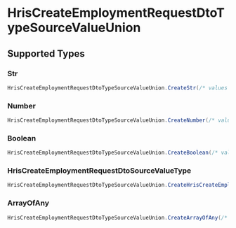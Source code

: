 # HrisCreateEmploymentRequestDtoTypeSourceValueUnion


## Supported Types

### Str

```csharp
HrisCreateEmploymentRequestDtoTypeSourceValueUnion.CreateStr(/* values here */);
```

### Number

```csharp
HrisCreateEmploymentRequestDtoTypeSourceValueUnion.CreateNumber(/* values here */);
```

### Boolean

```csharp
HrisCreateEmploymentRequestDtoTypeSourceValueUnion.CreateBoolean(/* values here */);
```

### HrisCreateEmploymentRequestDtoSourceValueType

```csharp
HrisCreateEmploymentRequestDtoTypeSourceValueUnion.CreateHrisCreateEmploymentRequestDtoSourceValueType(/* values here */);
```

### ArrayOfAny

```csharp
HrisCreateEmploymentRequestDtoTypeSourceValueUnion.CreateArrayOfAny(/* values here */);
```
